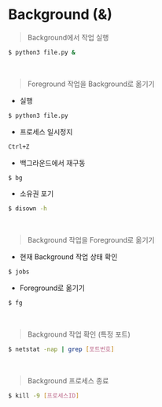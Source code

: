 # Background (&)

> Background에서 작업 실행

```bash
$ python3 file.py &
```

<br>

> Foreground 작업을 Background로 옮기기

- 실행

```bash
$ python3 file.py
```

- 프로세스 일시정지

```bash
Ctrl+Z
```

- 백그라운드에서 재구동

```bash
$ bg
```

- 소유권 포기

```bash
$ disown -h
```

<br>

> Background 작업을 Foreground로 옮기기

- 현재 Background 작업 상태 확인

```bash
$ jobs
```

- Foreground로 옮기기

```bash
$ fg
```

<br>

> Background 작업 확인 (특정 포트)

```bash
$ netstat -nap | grep [포트번호]
```

<br>

> Background 프로세스 종료

```bash
$ kill -9 [프로세스ID]
```

